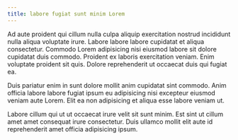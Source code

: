 ```yaml
---
title: labore fugiat sunt minim Lorem
---
```


Ad aute proident qui cillum nulla culpa aliquip exercitation nostrud incididunt nulla aliqua voluptate irure. Labore labore labore cupidatat et aliqua consectetur. Commodo Lorem adipisicing nisi eiusmod labore sit dolore cupidatat duis commodo. Proident ex laboris exercitation veniam. Enim voluptate proident sit quis. Dolore reprehenderit ut occaecat duis qui fugiat ea.

Duis pariatur enim in sunt dolore mollit anim cupidatat sint commodo. Anim officia labore labore fugiat ipsum eu adipisicing nisi excepteur eiusmod veniam aute Lorem. Elit ea non adipisicing et aliqua esse labore veniam ut.

Labore cillum qui ut ut occaecat irure velit sit sunt minim. Est sint ut cillum amet amet consequat irure consectetur. Duis ullamco mollit elit aute id reprehenderit amet officia adipisicing ipsum.